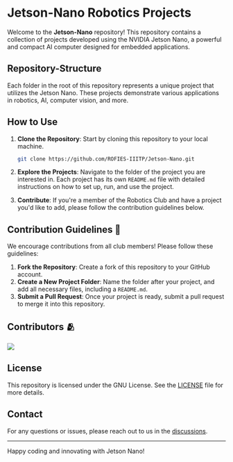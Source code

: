 # Jetson-Nano Robotics Projects

Welcome to the **Jetson-Nano** repository! This repository contains a collection of projects developed using the NVIDIA Jetson Nano, a powerful and compact AI computer designed for embedded applications.

## Repository-Structure

Each folder in the root of this repository represents a unique project that utilizes the Jetson Nano. These projects demonstrate various applications in robotics, AI, computer vision, and more.

## How to Use

1. **Clone the Repository**: Start by cloning this repository to your local machine.
    ```bash
    git clone https://github.com/ROFIES-IIITP/Jetson-Nano.git
    ```

2. **Explore the Projects**: Navigate to the folder of the project you are interested in. Each project has its own `README.md` file with detailed instructions on how to set up, run, and use the project.

3. **Contribute**: If you're a member of the Robotics Club and have a project you'd like to add, please follow the contribution guidelines below.

## Contribution Guidelines 🤝

We encourage contributions from all club members! Please follow these guidelines:

1. **Fork the Repository**: Create a fork of this repository to your GitHub account.
2. **Create a New Project Folder**: Name the folder after your project, and add all necessary files, including a `README.md`.
3. **Submit a Pull Request**: Once your project is ready, submit a pull request to merge it into this repository.


## Contributors 🫂

<a href="https://github.com/ROFIES-IIITP/Jetson-Nano/graphs/contributors">
  <img src="https://contrib.rocks/image?repo=ROFIES-IIITP/Jetson-Nano" />
</a>

## License

This repository is licensed under the GNU License. See the [LICENSE](LICENSE) file for more details.

## Contact

For any questions or issues, please reach out to us in the [discussions](https://github.com/orgs/ROFIES-IIITP/discussions).

---

Happy coding and innovating with Jetson Nano!
